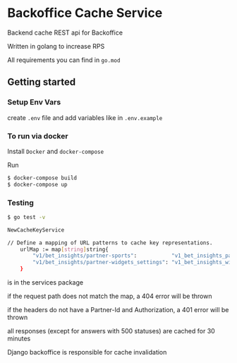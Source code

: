 # Backoffice Cache Service
Backend cache REST api for Backoffice

Written in golang to increase RPS

All requirements you can find in `go.mod`

## Getting started

### Setup Env Vars

create `.env` file and add variables like in `.env.example`

### To run via docker

Install `Docker` and `docker-compose`

Run
```sh
$ docker-compose build
$ docker-compose up
```

### Testing
```sh
$ go test -v    
```

```sh
NewCacheKeyService

// Define a mapping of URL patterns to cache key representations.
	urlMap := map[string]string{
		"v1/bet_insights/partner-sports":           "v1_bet_insights_partner_sports",
		"v1/bet_insights/partner-widgets_settings": "v1_bet_insights_widgets_settings",
	}
```
is in the services package

if the request path does not match the map, a 404 error will be thrown

if the headers do not have a Partner-Id and Authorization, a 401 error will be thrown

all responses (except for answers with 500 statuses) are cached for 30 minutes

Django backoffice is responsible for cache invalidation

